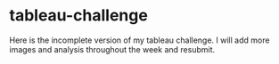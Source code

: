 # tableau-challenge

Here is the incomplete version of my tableau challenge. I will add more images and analysis throughout the week and resubmit.

